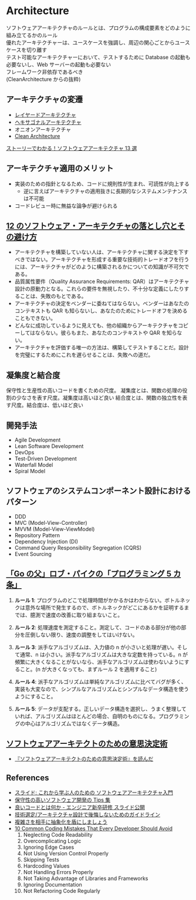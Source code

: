 # Architecture

ソフトウェアアーキテクチャのルールとは、プログラムの構成要素をどのように組み立てるかのルール  
優れたアーキテクチャーは、ユースケースを強調し、周辺の関心ごとからユースケースを切り離す  
テスト可能なアーキテクチャーにおいて、テストするために Database の起動も必要ないし、Web サーバーの起動も必要ない  
フレームワーク非依存であるべき  
(CleanArchitecture からの抜粋)

## アーキテクチャの変遷

- [レイヤードアーキテクチャ](./layered-architecture.md)
- [ヘキサゴナルアーキテクチャ](./hexagonal-architecture.md)
- オニオンアーキテクチャ
- [Clean Architecture](./clean-architecture.md)

[ストーリーでわかる！ソフトウェアアーキテクチャ 13 選](https://zenn.dev/mossan_hoshi/books/b2326637fec195)

## アーキテクチャ適用のメリット

- 実装のための指針となるため、コードに規則性が生まれ、可読性が向上する
  - 逆に言えばアーキテクチャの適用抜きに長期的なシステムメンテナンスは不可能
- コードレビュー時に無益な論争が避けられる

## [12 のソフトウェア・アーキテクチャの落とし穴とその避け方](https://www.infoq.com/jp/articles/avoid-architecture-pitfalls/)

- アーキテクチャを構築していない人は、アーキテクチャに関する決定を下すべきではない。アーキテクチャを形成する重要な技術的トレードオフを行うには、アーキテクチャがどのように構築されるかについての知識が不可欠である。
- 品質属性要件（Quality Assurance Requirements: QAR）はアーキテクチャ設計の原動力となる。これらの要件を無視したり、不十分な定義にしたりすることは、失敗のもとである。
- アーキテクチャの決定をベンダーに委ねてはならない。ベンダーはあなたのコンテキストも QAR も知らないし、あなたのためにトレードオフを決めることもできない。
- どんなに成功しているように見えても、他の組織からアーキテクチャをコピーしてはならない。彼らもまた、あなたのコンテキストや QAR を知らない。
- アーキテクチャを評価する唯一の方法は、構築してテストすることだ。設計を完璧にするためにこれを遅らせることは、失敗への道だ。

## 凝集度と結合度

保守性と生産性の高いコードを書くための尺度。
凝集度とは、関数の処理の役割の少なさを表す尺度。凝集度は高いほど良い
結合度とは、関数の独立性を表す尺度。結合度は、低いほど良い

## 開発手法

- Agile Development
- Lean Software Development
- DevOps
- Test-Driven Development
- Waterfall Model
- Spiral Model

## ソフトウェアのシステムコンポーネント設計におけるパターン

- DDD
- MVC (Model-View-Controller)
- MVVM (Model-View-ViewModel)
- Repository Pattern
- Dependency Injection (DI)
- Command Query Responsibility Segregation (CQRS)
- Event Sourcing

## [「Go の父」ロブ・パイクの「プログラミング 5 カ条」](https://gigazine.net/news/20200817-rob-pike-5-rules-programming/)

1. **ルール 1**: プログラムのどこで処理時間がかかるかはわからない。ボトルネックは意外な場所で発生するので、ボトルネックがどこにあるかを証明するまでは、臆測で速度の改善に取り組まないこと。

2. **ルール 2**: 処理速度を測定すること。測定して、コードのある部分が他の部分を圧倒しない限り、速度の調整をしてはいけない。

3. **ルール 3**: 派手なアルゴリズムは、入力値の n が小さいと処理が遅い。そして通常、n は小さい。派手なアルゴリズムは大きな定数を持っている。n が頻繁に大きくなることがないなら、派手なアルゴリズムは使わないようにすること。(n が大きくなっても、まずルール 2 を適用すること)

4. **ルール 4**: 派手なアルゴリズムは単純なアルゴリズムに比べてバグが多く、実装も大変なので、シンプルなアルゴリズムとシンプルなデータ構造を使うようにすること。

5. **ルール 5**: データが支配する。正しいデータ構造を選択し、うまく整理していれば、アルゴリズムはほとんどの場合、自明のものになる。プログラミングの中心はアルゴリズムではなくデータ構造。

## [ソフトウェアアーキテクトのための意思決定術](https://book.impress.co.jp/books/1123101159)

- [『ソフトウェアアーキテクトのための意思決定術』を読んだ](https://blog-dry.com/entry/2025/01/16/083430)

## References

- [スライド: これから学ぶ人のための ソフトウェアアーキテクチャ入門](https://speakerdeck.com/snoozer05/20230727-software-architecture-is-a-tool-to-enhance-our-humanity)
- [保守性の高いソフトウェア開発の Tips 集](https://zenn.dev/riku/books/36d9873ee1c0e6)
- [良いコードとは何か - エンジニア新卒研修 スライド公開](https://note.com/cyberz_cto/n/n26f535d6c575)
- [技術選定/アーキテクチャ設計で後悔しないためのガイドライン](https://qiita.com/hirokidaichi/items/a746062917595619720b)
- [複雑さを相手に抽象化を盾にしましょう](https://tech.enigmo.co.jp/entry/2020/12/11/100000)
- [10 Common Coding Mistakes That Every Developer Should Avoid](https://dev.to/balrajola/10-common-coding-mistakes-that-every-developer-should-avoid-55e2)
  1. Neglecting Code Readability
  2. Overcomplicating Logic
  3. Ignoring Edge Cases
  4. Not Using Version Control Properly
  5. Skipping Tests
  6. Hardcoding Values
  7. Not Handling Errors Properly
  8. Not Taking Advantage of Libraries and Frameworks
  9. Ignoring Documentation
  10. Not Refactoring Code Regularly
